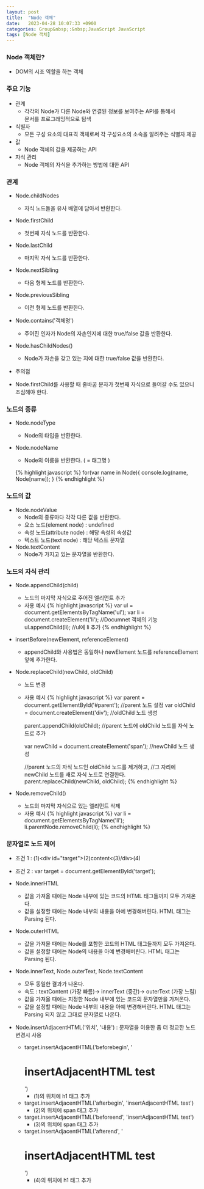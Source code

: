 ```yaml
---
layout: post
title:  "Node 객체"
date:   2023-04-28 10:07:33 +0900
categories: Group&nbsp;:&nbsp;JavaScript JavaScript
tags: [Node 객체]
---
```


### Node 객체란?

- DOM의 시조 역할을 하는 객체

### 주요 기능

-  관계
    - 각각의 Node가 다른 Node와 연결된 정보를 보여주는 API를 통해서  
    문서를 프로그래밍적으로 탐색
-  식별자
    - 모든 구성 요소의 대표격 객체로써 각 구성요소의 소속을 알려주는 식별자 제공
-  값
    - Node 객체의 값을 제공하는 API
-  자식 관리
    - Node 객체의 자식을 추가하는 방법에 대한 API

### 관계

-  Node.childNodes
    -   자식 노드들을 유사 배열에 담아서 반환한다.
-  Node.firstChild
    -   첫번째 자식 노드를 반환한다.
-  Node.lastChild
    -   마지막 자식 노드를 반환한다.
-  Node.nextSibling
    -   다음 형제 노드를 반환한다.
-  Node.previousSibling
    -   이전 형제 노드를 반환한다.
-  Node.contains('객체명')
    -   주어진 인자가 Node의 자손인지에 대한 true/false 값을 반환한다.
-  Node.hasChildNodes()
    -   Node가 자손을 갖고 있는 지에 대한 true/false 값을 반환한다.
    
- 주의점

- Node.firstChild를 사용할 때 줄바꿈 문자가 첫번째 자식으로 들어갈 수도 있으니 조심해야 한다.

### 노드의 종류
-  Node.nodeType
    -   Node의 타입을 반환한다.
-  Node.nodeName
    -   Node의 이름을 반환한다. ( = 태그명 )

    {% highlight javascript %}
    for(var name in Node){
        console.log(name, Node[name]);
    }
    {% endhighlight %}

### 노드의 값

-  Node.nodeValue
    - Node의 종류마다 각각 다른 값을 반환한다.
    - 요소 노드(element node) : undefined
    - 속성 노드(attribute node) : 해당 속성의 속성값
    - 텍스트 노드(text node) : 해당 텍스트 문자열
-  Node.textContent
    - Node가 가지고 있는 문자열을 반환한다.

### 노드의 자식 관리
-  Node.appendChild(child)
    - 노드의 마지막 자식으로 주어진 엘리먼트 추가
    - 사용 예시
        {% highlight javascript %}
        var ul = document.getElementsByTagName('ul');
        var li = document.createElement('li'); //Documnet 객체의 기능
        ul.appendChild(li); //ul에 li 추가
        {% endhighlight %}

-  insertBefore(newElement, referenceElement)
    - appendChild와 사용법은 동일하나 newElement 노드를 referenceElement 앞에 추가한다.
-  Node.replaceChild(newChild, oldChild)
    - 노드 변경
    - 사용 예시
        {% highlight javascript %}
        var parent = document.getElementById('#parent');    //parent 노드 설정
        var oldChild = document.createElement('div');  //oldChild 노드 생성

        parent.appendChild(oldChild); //parent 노드에 oldChild 노드를 자식 노드로 추가

        var newChild = document.createElement('span');  //newChild 노드 생성

        //parent 노드의 자식 노드인 oldChild 노드를 제거하고,
        //그 자리에 newChild 노드를 새로 자식 노드로 연결한다.
        parent.replaceChild(newChild, oldChild);
        {% endhighlight %}
-  Node.removeChild()
    - 노드의 마지막 자식으로 있는 엘리먼트 삭제
    - 사용 예시
        {% highlight javascript %}
        var li = document.getElementsByTagName('li');
        li.parentNode.removeChild(li);
        {% endhighlight %}


### 문자열로 노드 제어

- 조건 1 : (1)&lt;div id="target">(2)content<(3)/div>(4)  
- 조건 2 : var target = document.getElementById('target');

-  Node.innerHTML
    -  값을 가져올 때에는 Node 내부에 있는 코드의 HTML 태그들까지 모두 가져온다.
    -  값을 설정할 때에는 Node 내부의 내용을 아예 변경해버린다. HTML 태그는 Parsing 된다.
-  Node.outerHTML
    -  값을 가져올 때에는 Node를 포함한 코드의 HTML 태그들까지 모두 가져온다.
    -  값을 설정할 때에는 Node의 내용을 아예 변경해버린다. HTML 태그는 Parsing 된다.
-  Node.innerText, Node.outerText, Node.textContent
    -  모두 동일한 결과가 나온다.
    -  속도 : textContent (가장 빠름)→ innerText (중간)→ outerText (가장 느림)
    -  값을 가져올 때에는 지정한 Node 내부에 있는 코드의 문자열만을 가져온다.
    -  값을 설정할 때에는 Node 내부의 내용을 아예 변경해버린다. HTML 태그는 Parsing 되지 않고 그대로 문자열로 나온다.
-  Node.insertAdjacentHTML('위치', '내용') : 문자열을 이용한 좀 더 정교한 노드 변경시 사용
    -  target.insertAdjacentHTML('beforebegin', '<h1>insertAdjacentHTML test</h1>')
        - (1)의 위치에 h1 태그 추가
    -  target.insertAdjacentHTML('afterbegin', '<span>insertAdjacentHTML test</span>')
        - (2)의 위치에 span 태그 추가
    -  target.insertAdjacentHTML('beforeend', '<span>insertAdjacentHTML test</span>')
        -  (3)의 위치에 span 태그 추가
    -  target.insertAdjacentHTML('afterend', '<h1>insertAdjacentHTML test</h1>')
        - (4)의 위치에 h1 태그 추가